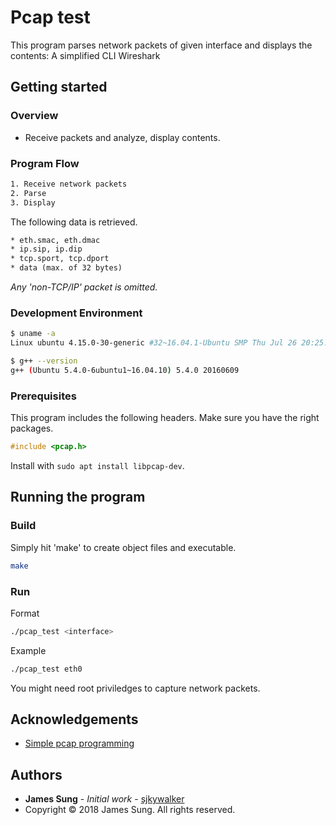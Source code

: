 # Pcap test

This program parses network packets of given interface and displays the contents: A simplified CLI Wireshark

## Getting started

### Overview

* Receive packets and analyze, display contents.

### Program Flow

```txt
1. Receive network packets
2. Parse
3. Display
```

The following data is retrieved.

```txt
* eth.smac, eth.dmac
* ip.sip, ip.dip
* tcp.sport, tcp.dport
* data (max. of 32 bytes)
```

*Any 'non-TCP/IP' packet is omitted.*

### Development Environment

```bash
$ uname -a
Linux ubuntu 4.15.0-30-generic #32~16.04.1-Ubuntu SMP Thu Jul 26 20:25:39 UTC 2018 x86_64 x86_64 x86_64 GNU/Linux

$ g++ --version
g++ (Ubuntu 5.4.0-6ubuntu1~16.04.10) 5.4.0 20160609
```

### Prerequisites

This program includes the following headers. Make sure you have the right packages.

```c
#include <pcap.h>
```

Install with `sudo apt install libpcap-dev`.

## Running the program

### Build

Simply hit 'make' to create object files and executable.

```bash
make
```

### Run

Format

```bash
./pcap_test <interface>
```

Example

```bash
./pcap_test eth0
```

You might need root priviledges to capture network packets.

## Acknowledgements

* [Simple pcap programming](https://gitlab.com/gilgil/network/wikis/ethernet-packet-dissection/pcap-programming)

## Authors

* **James Sung** - *Initial work* - [sjkywalker](https://github.com/sjkywalker)
* Copyright © 2018 James Sung. All rights reserved.

